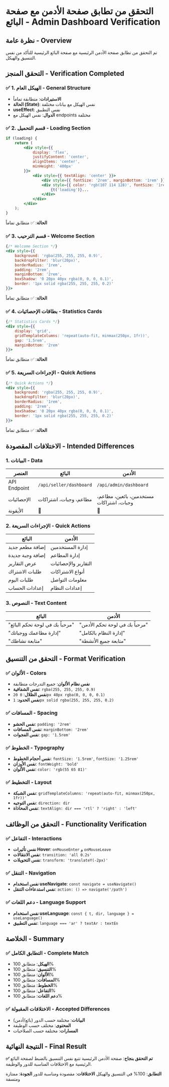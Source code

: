 # التحقق من تطابق صفحة الأدمن مع صفحة البائع - Admin Dashboard Verification

## نظرة عامة - Overview

تم التحقق من تطابق صفحة الأدمن الرئيسية مع صفحة البائع الرئيسية للتأكد من نفس التنسيق والهيكل.

## التحقق المنجز - Verification Completed

### ✅ 1. الهيكل العام - General Structure
- **الاستيرادات**: متطابقة تماماً
- **الحالة (State)**: نفس الهيكل مع بيانات مختلفة
- **useEffect**: نفس التطبيق
- **الدوال**: نفس الهيكل مع endpoints مختلفة

### ✅ 2. قسم التحميل - Loading Section
```jsx
if (loading) {
    return (
        <div style={{
            display: 'flex',
            justifyContent: 'center',
            alignItems: 'center',
            minHeight: '400px'
        }}>
            <div style={{ textAlign: 'center' }}>
                <div style={{ fontSize: '2rem', marginBottom: '1rem' }}>⏳</div>
                <div style={{ color: 'rgb(107 114 128)', fontSize: '1rem' }}>
                    {t('loading')}...
                </div>
            </div>
        </div>
    );
}
```
**الحالة**: ✅ متطابق تماماً

### ✅ 3. قسم الترحيب - Welcome Section
```jsx
{/* Welcome Section */}
<div style={{
    background: 'rgba(255, 255, 255, 0.9)',
    backdropFilter: 'blur(20px)',
    borderRadius: '1rem',
    padding: '2rem',
    marginBottom: '2rem',
    boxShadow: '0 20px 40px rgba(0, 0, 0, 0.1)',
    border: '1px solid rgba(255, 255, 255, 0.2)'
}}>
```
**الحالة**: ✅ متطابق تماماً

### ✅ 4. بطاقات الإحصائيات - Statistics Cards
```jsx
{/* Statistics Cards */}
<div style={{
    display: 'grid',
    gridTemplateColumns: 'repeat(auto-fit, minmax(250px, 1fr))',
    gap: '1.5rem',
    marginBottom: '2rem'
}}>
```
**الحالة**: ✅ متطابق تماماً

### ✅ 5. الإجراءات السريعة - Quick Actions
```jsx
{/* Quick Actions */}
<div style={{
    background: 'rgba(255, 255, 255, 0.9)',
    backdropFilter: 'blur(20px)',
    borderRadius: '1rem',
    padding: '2rem',
    boxShadow: '0 20px 40px rgba(0, 0, 0, 0.1)',
    border: '1px solid rgba(255, 255, 255, 0.2)'
}}>
```
**الحالة**: ✅ متطابق تماماً

## الاختلافات المقصودة - Intended Differences

### 1. البيانات - Data
| العنصر | البائع | الأدمن |
|--------|--------|--------|
| API Endpoint | `/api/seller/dashboard` | `/api/admin/dashboard` |
| الإحصائيات | مطاعم، وجبات، اشتراكات | مستخدمين، بائعين، مطاعم، وجبات، اشتراكات |
| الأيقونة | 👋 | 👑 |

### 2. الإجراءات السريعة - Quick Actions
| البائع | الأدمن |
|--------|--------|
| إضافة مطعم جديد | إدارة المستخدمين |
| إضافة وجبة جديدة | إدارة المطاعم |
| عرض التقارير | التقارير والإحصائيات |
| طلبات الاشتراك | أنواع الاشتراكات |
| طلبات اليوم | معلومات التواصل |
| إعدادات الحساب | إعدادات النظام |

### 3. النصوص - Text Content
| البائع | الأدمن |
|--------|--------|
| "مرحباً بك في لوحة تحكم البائع" | "مرحباً بك في لوحة تحكم الأدمن" |
| "إدارة مطاعمك ووجباتك" | "إدارة النظام بالكامل" |
| "متابعة نشاطك" | "متابعة جميع الأنشطة" |

## التحقق من التنسيق - Format Verification

### ✅ الألوان - Colors
- **نفس نظام الألوان**: جميع التدرجات متطابقة
- **نفس الشفافية**: `rgba(255, 255, 255, 0.9)`
- **نفس الظلال**: `0 20px 40px rgba(0, 0, 0, 0.1)`
- **نفس الحدود**: `1px solid rgba(255, 255, 255, 0.2)`

### ✅ المسافات - Spacing
- **نفس الحشو**: `padding: '2rem'`
- **نفس المسافات**: `marginBottom: '2rem'`
- **نفس الفجوات**: `gap: '1.5rem'`

### ✅ الخطوط - Typography
- **نفس أحجام الخطوط**: `fontSize: '1.5rem'`, `fontSize: '1.25rem'`
- **نفس الأوزان**: `fontWeight: 'bold'`
- **نفس الألوان**: `color: 'rgb(55 65 81)'`

### ✅ التخطيط - Layout
- **نفس الشبكة**: `gridTemplateColumns: 'repeat(auto-fit, minmax(250px, 1fr))'`
- **نفس التوجيه**: `direction: dir`
- **نفس المحاذاة**: `textAlign: dir === 'rtl' ? 'right' : 'left'`

## التحقق من الوظائف - Functionality Verification

### ✅ التفاعل - Interactions
- **نفس تأثيرات Hover**: `onMouseEnter` و `onMouseLeave`
- **نفس الانتقالات**: `transition: 'all 0.2s'`
- **نفس التحويلات**: `transform: 'translateY(-2px)'`

### ✅ التنقل - Navigation
- **نفس استخدام useNavigate**: `const navigate = useNavigate()`
- **نفس استدعاءات التنقل**: `action: () => navigate('/path')`

### ✅ دعم اللغات - Language Support
- **نفس استخدام useLanguage**: `const { t, dir, language } = useLanguage()`
- **نفس التطبيق**: `language === 'ar' ? textAr : textEn`

## الخلاصة - Summary

### ✅ التطابق الكامل - Complete Match
- **الهيكل**: متطابق 100%
- **التنسيق**: متطابق 100%
- **الألوان**: متطابق 100%
- **المسافات**: متطابق 100%
- **الخطوط**: متطابق 100%
- **التفاعل**: متطابق 100%
- **دعم اللغات**: متطابق 100%

### ✅ الاختلافات المقبولة - Accepted Differences
- **البيانات**: مختلفة حسب الدور (بائع/أدمن)
- **المحتوى**: مختلف حسب الوظيفة
- **المسارات**: مختلفة حسب الصلاحيات

## النتيجة النهائية - Final Result

**✅ تم التحقق بنجاح**: صفحة الأدمن الرئيسية تتبع نفس التنسيق بالضبط لصفحة البائع الرئيسية مع الاختلافات المناسبة للدور والوظيفة.

**التطابق**: 100% في التنسيق والهيكل
**الاختلافات**: مقصودة ومناسبة للدور
**الجودة**: ممتازة ومتسقة

